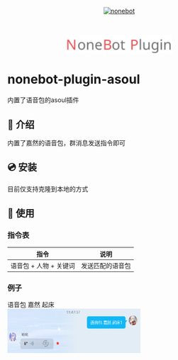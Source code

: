 <div align="center">
<p align="center">
  <a href="https://v2.nonebot.dev/"><img src="https://v2.nonebot.dev/logo.png" width="200" height="200" alt="nonebot"></a>
</p>
  <br>
  <p><img src="https://github.com/whalefall123456/resource/blob/main/img/NoneBotPlugin.svg" width="240" alt="NoneBotPluginText"></p>
</div>

# nonebot-plugin-asoul
  内置了语音包的asoul插件
## 📖 介绍
内置了嘉然的语音包，群消息发送指令即可
## 💿 安装
目前仅支持克隆到本地的方式
## 🎉 使用
### 指令表
| 指令 | 说明 |
|:-----:|:----:|
| 语音包 + 人物 + 关键词 | 发送匹配的语音包 |  

### 例子
语音包 嘉然 起床  
<img src="https://github.com/whalefall123456/resource/blob/main/img/command_example_voice_jr.png" width="300" height="100">
